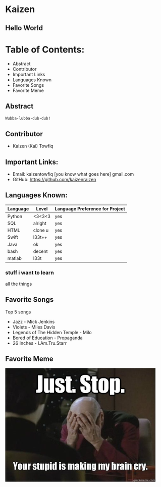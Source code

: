 # Kaizen

## Hello World

# Table of Contents:
+ Abstract
+ Contributor
+ Important Links
+ Languages Known
+ Favorite Songs
+ Favorite Meme

## Abstract
	Wubba-lubba-dub-dub!

## Contributor
- Kaizen (Kai) Towfiq

## Important Links:
+ Email: kaizentowfiq [you know what goes here] gmail.com
+ GitHub: https://github.com/kaizenraizen

## Languages Known:

| Language| Level | Language Preference for Project |
|---------|-------|--------|
| Python | <3<3<3 | yes    |
| SQL    | alright| yes    |
| HTML   | clone u| yes    |
| Swift  | l33t++ | yes    |
| Java   | ok     | yes    |
| bash   | decent | yes    |
| matlab | l33t   | yes    |

### stuff i want to learn

all the things


## Favorite Songs
Top 5 songs

+ Jazz - Mick Jenkins
+ Violets - Miles Davis
+ Legends of The Hidden Temple - Milo
+ Bored of Education - Propaganda
+ 26 Inches - I.Am.Tru.Starr

## Favorite Meme

![](picard.jpg)
